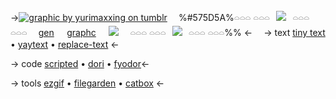 ->[![graphic by yurimaxxing on tumblr](https://files.catbox.moe/xhbue6.webp)](https://www.tumblr.com/yurimaxxing/744157690066042880/can-you-do-kai-satou?source=share)
⠀
%#575D5A%𓏏𓏏𓏏 𓏏𓏏𓏏⠀![](https://files.catbox.moe/i2u15x.png)⠀𓏏𓏏𓏏 𓏏𓏏𓏏
⠀
[gen](https://rentry.co/01-reasrc)⠀⠀[graphc](https://rentry.co/02-reasrc)⠀⠀[![](https://files.catbox.moe/1oy853.webp)](https://rentry.co/reasrc)
⠀
𓏏𓏏𓏏 𓏏𓏏𓏏⠀![](https://files.catbox.moe/i2u15x.png)⠀𓏏𓏏𓏏 𓏏𓏏𓏏%% <-
⠀
-> text 
[tiny text](https://lingojam.com/TinyTextGenerator) • [yaytext](https://yaytext.com/underline/) • [replace-text](http://www.unit-conversion.info/texttools/replace-text/) <- 

-> code
[scripted](https://scripted.neocities.org/) • [dori](https://sntry.cc/dori) • [fyodor](https://fyodor.ju.mp/)<- 

-> tools 
[ezgif](https://ezgif.com) •  [filegarden](https://filegarden.com/) •  [catbox](https://catbox.moe/) <-
⠀